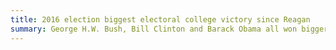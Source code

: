 ```yaml
---
title: 2016 election biggest electoral college victory since Reagan
summary: George H.W. Bush, Bill Clinton and Barack Obama all won bigger margins in the Electoral College.
---
```

